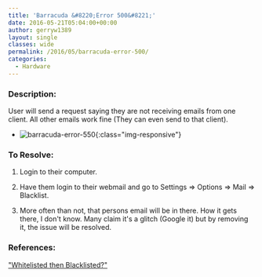 ```yaml
---
title: 'Barracuda &#8220;Error 500&#8221;'
date: 2016-05-21T05:04:00+00:00
author: gerryw1389
layout: single
classes: wide
permalink: /2016/05/barracuda-error-500/
categories:
  - Hardware
---
```

<!--more-->

### Description:

User will send a request saying they are not receiving emails from one client. All other emails work fine (They can even send to that client).

   - ![barracuda-error-550](https://automationadmin.com/assets/images/uploads/2016/09/barracuda-error-550.png){:class="img-responsive"}

### To Resolve:

1. Login to their computer.

2. Have them login to their webmail and go to Settings => Options => Mail => Blacklist.

3. More often than not, that persons email will be in there. How it gets there, I don't know. Many claim it's a glitch (Google it) but by removing it, the issue will be resolved.

### References:

["Whitelisted then Blacklisted?"](http://forum.mailenable.com/viewtopic.php?t=27138)